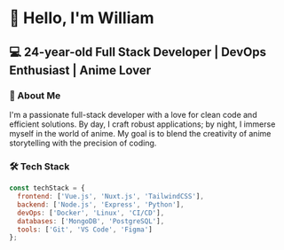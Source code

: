 # 👋 Hello, I'm William

## 💻 24-year-old Full Stack Developer | DevOps Enthusiast | Anime Lover

### 🚀 About Me

I'm a passionate full-stack developer with a love for clean code and efficient solutions. By day, I craft robust applications; by night, I immerse myself in the world of anime. My goal is to blend the creativity of anime storytelling with the precision of coding.

### 🛠️ Tech Stack

```javascript
const techStack = {
  frontend: ['Vue.js', 'Nuxt.js', 'TailwindCSS'],
  backend: ['Node.js', 'Express', 'Python'],
  devOps: ['Docker', 'Linux', 'CI/CD'],
  databases: ['MongoDB', 'PostgreSQL'],
  tools: ['Git', 'VS Code', 'Figma']
};
